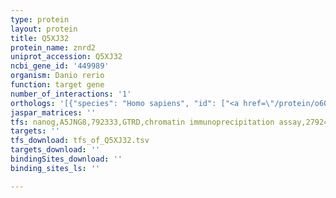 ```yaml
---
type: protein
layout: protein
title: Q5XJ32
protein_name: znrd2
uniprot_accession: Q5XJ32
ncbi_gene_id: '449989'
organism: Danio rerio
function: target gene
number_of_interactions: '1'
orthologs: '[{"species": "Homo sapiens", "id": ["<a href=\"/protein/o60232\">O60232</a>"]}, {"species": "Mus musculus", "id": ["<a href=\"/protein/p56873\">P56873</a>"]}, {"species": "Rattus norvegicus", "id": ["<a href=\"/protein/d3zg88\">D3ZG88</a>"]}, {"species": "Caenorhabditis elegans", "id": ["<a href=\"/protein/g5een7\">G5EEN7</a>"]}]'
jaspar_matrices: ''
tfs: nanog,A5JNG8,792333,GTRD,chromatin immunoprecipitation assay,27924024%5Buid%5D,No
targets: ''
tfs_download: tfs_of_Q5XJ32.tsv
targets_download: ''
bindingSites_download: ''
binding_sites_ls: ''

---
```

